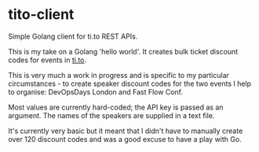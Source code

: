 # tito-client
Simple Golang client for ti.to REST APIs.

This is my take on a Golang 'hello world'. It creates bulk ticket discount codes for events in [ti.to](https://ti.to/home).

This is very much a work in progress and is specific to my particular circumstances - to create speaker discount codes for the two events I help to organise: DevOpsDays London and Fast Flow Conf. 

Most values are currently hard-coded; the API key is passed as an argument.
The names of the speakers are supplied in a text file.

It's currently very basic but it meant that I didn't have to manually create over 120 discount codes and was a good excuse to have a play with Go.
